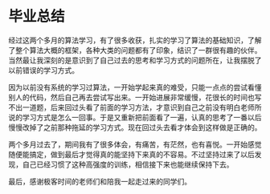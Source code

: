 ﻿# 毕业总结


经过这两个多月的算法学习，有了很多收获，扎实的学习了算法的基础知识，了解了整个算法大概的框架，各种大类的问题都有了印象，结识了一群很有趣的伙伴。当然最让我深刻的是意识到了自己过去的思考和学习方式的问题所在，让我摆脱了以前错误的学习方式。


因为以前没有系统的学习过算法，一开始学起来真的难受，只能一点点的尝试看懂别人的代码，然后自己再去尝试写出来。一开始进展非常缓慢，花很长的时间也写不出一道题，后来回过头看了前面的学习方法，才意识到自己之前没有明白老师所说的学习方式是怎么一回事。于是又重新把前面看了一遍，认真的思考了一番以后慢慢改掉了之前那种拖延的学习方式。现在回过头去看才体会到这样做是正确的。


两个多月过去了，期间我有了很多体会，有痛苦，有茫然，也有喜悦。一开始感觉随便能搞定，做到最后才觉得真的能坚持下来真的不容易。不过坚持过来了以后发现，自己已经习惯了这种高强度的训练，相信接下来也能继续保持下去。

最后，感谢极客时间的老师们和陪我一起走过来的同学们。



